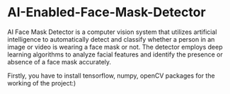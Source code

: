 # AI-Enabled-Face-Mask-Detector
AI Face Mask Detector is a computer vision system that utilizes artificial intelligence to automatically detect and classify whether a person in an image or video is wearing a face mask or not. The detector employs deep learning algorithms to analyze facial features and identify the presence or absence of a face mask accurately. 

Firstly, you have to install tensorflow, numpy, openCV packages for the working of the project:)
